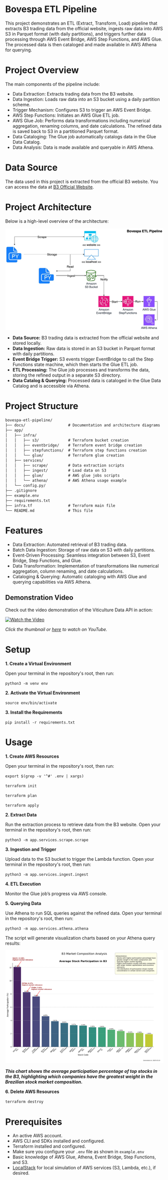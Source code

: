 # Bovespa ETL Pipeline

This project demonstrates an ETL (Extract, Transform, Load) pipeline that extracts B3 trading data from the official website, ingests raw data into AWS S3 in Parquet format (with daily partitions), and triggers further data processing through AWS Event Bridge, AWS Step Functions, and AWS Glue. The processed data is then cataloged and made available in AWS Athena for querying.

# Project Overview

The main components of the pipeline include:
- Data Extraction: Extracts trading data from the B3 website.
- Data Ingestion: Loads raw data into an S3 bucket using a daily partition scheme.
- Trigger Mechanism: Configures S3 to trigger an AWS Event Bridge.
- AWS Step Functions: Initiates an AWS Glue ETL job.
- AWS Glue Job: Performs data transformations including numerical aggregation, renaming columns, and date calculations. The refined data is saved back to S3 in a partitioned Parquet format.
- Data Cataloging: The Glue job automatically catalogs data in the Glue Data Catalog.
- Data Analysis: Data is made available and queryable in AWS Athena.

# Data Source

The data used in this project is extracted from the official B3 website. You can access the data at [B3 Official Website](https://sistemaswebb3-listados.b3.com.br/indexPage/day/IBOV?language=pt-br).

# Project Architecture

Below is a high-level overview of the architecture:

![Architecture Diagram](docs/architecture-diagram.jpg)

- **Data Source:** B3 trading data is extracted from the official website and stored locally. 
- **Data Ingestion:** Raw data is stored in an S3 bucket in Parquet format with daily partitions.
- **Event Bridge Trigger:** S3 events trigger EventBridge to call the Step Functions state machine, which then starts the Glue ETL job.
- **ETL Processing:** The Glue job processes and transforms the data, storing the refined output in a separate S3 directory.
- **Data Catalog & Querying:** Processed data is cataloged in the Glue Data Catalog and is accessible via Athena.

# Project Structure

```
bovespa-etl-pipeline/
├── docs/                   # Documentation and architecture diagrams
├── app/
│   ├── infra/
│   │   ├── s3/             # Terraform bucket creation
│   │   ├── eventbridge/    # Terraform event bridge creation
│   │   ├── stepfunctions/  # Terraform step functions creation
│   │   └── glue/           # Terraform glue creation
│   ├── services/
│   │   ├── scrape/         # Data extraction scripts
│   │   ├── ingest/         # Load data on S3
│   │   ├── glue/           # AWS glue jobs scripts
│   │   └── athena/         # AWS Athena usage example
│   └── config.py/          
├── .gitignore
├── example.env
├── requirements.txt        
├── infra.tf                # Terraform main file
└── README.md               # This file
```

# Features
- Data Extraction: Automated retrieval of B3 trading data.
- Batch Data Ingestion: Storage of raw data on S3 with daily partitions.
- Event-Driven Processing: Seamless integration between S3, Event Bridge, Step Functions, and Glue.
- Data Transformation: Implementation of transformations like numerical aggregation, column renaming, and date calculations.
- Cataloging & Querying: Automatic cataloging with AWS Glue and querying capabilities via AWS Athena.

## Demonstration Video

Check out the video demonstration of the Viticulture Data API in action:

[![Watch the Video](https://img.youtube.com/vi/WGozjAQLI94/0.jpg)](https://youtu.be/WGozjAQLI94)

*Click the thumbnail or [here](https://youtu.be/WGozjAQLI94) to watch on YouTube.*

# Setup

**1. Create a Virtual Environment**

Open your terminal in the repository's root, then run:

`python3 -m venv env`

**2. Activate the Virtual Environment**

`source env/bin/activate`

**3. Install the Requirements**

`pip install -r requirements.txt`


# Usage

**1. Create AWS Resources**

Open your terminal in the repository's root, then run:

`export $(grep -v '^#' .env | xargs)`

`terraform init`

`terraform plan`

`terraform apply`

**2. Extract Data**

Run the extraction process to retrieve data from the B3 website. Open your terminal in the repository's root, then run:

`python3 -m app.services.scrape.scrape`

**3. Ingestion and Trigger** 

Upload data to the S3 bucket to trigger the Lambda function. Open your terminal in the repository's root, then run:

`python3 -m app.services.ingest.ingest`

**4. ETL Execution**

Monitor the Glue job’s progress via AWS console.

**5. Querying Data**

Use Athena to run SQL queries against the refined data. Open your terminal in the repository's root, then run:

`python3 -m app.services.athena.athena`

The script will generate visualization charts based on your Athena query results:

![Athena](docs/athena-example.png)

***This chart shows the average participation percentage of top stocks in the B3, highlighting which companies have the greatest weight in the Brazilian stock market composition.***

**6. Delete AWS Resources**

`terraform destroy`

# Prerequisites
- An active AWS account.
- AWS CLI and SDKs installed and configured.
- Terraform installed and configured.
- Make sure you configure your `.env` file as shown in `example.env`
- Basic knowledge of AWS Glue, Athena, Event Bridge, Step Functions, and S3.
- [LocalStack](https://github.com/localstack/localstack) for local simulation of AWS services (S3, Lambda, etc.), if desired.
